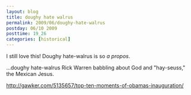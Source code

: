 ```yaml
---
layout: blog
title: doughy hate walrus
permalink: 2009/06/doughy-hate-walrus
postday: 06/10 2009
posttime: 19_26
categories: [historical]
---
```


<p>I still love this! Doughy hate-walrus is so <i>a propos</i>.</p>
<p>...doughy hate-walrus Rick Warren babbling about God and "hay-seuss," the Mexican Jesus.</p>
<p><a href="http://gawker.com/5135657/top-ten-moments-of-obamas-inauguration/" title="http://gawker.com/5135657/top-ten-moments-of-obamas-inauguration/">http://gawker.com/5135657/top-ten-moments-of-obamas-inauguration/</a></p>
